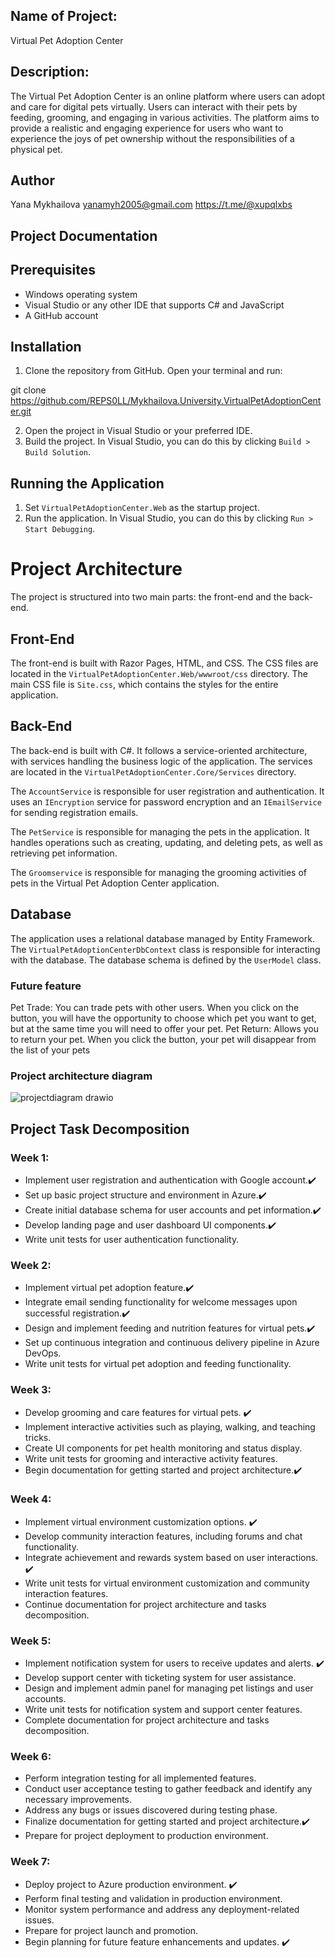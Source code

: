 
## Name of Project:
Virtual Pet Adoption Center

## Description:
The Virtual Pet Adoption Center is an online platform where users can adopt and care for digital pets virtually. Users can interact with their pets by feeding, grooming, and engaging in various activities. The platform aims to provide a realistic and engaging experience for users who want to experience the joys of pet ownership without the responsibilities of a physical pet.

## Author
Yana Mykhailova 
yanamyh2005@gmail.com
https://t.me/@xupqlxbs

## Project Documentation

## Prerequisites

- Windows operating system
- Visual Studio or any other IDE that supports C# and JavaScript
- A GitHub account

## Installation

1. Clone the repository from GitHub. Open your terminal and run:

git clone https://github.com/REPS0LL/Mykhailova.University.VirtualPetAdoptionCenter.git

2. Open the project in Visual Studio or your preferred IDE.
3. Build the project. In Visual Studio, you can do this by clicking `Build > Build Solution`.

## Running the Application

1. Set `VirtualPetAdoptionCenter.Web` as the startup project.
2. Run the application. In Visual Studio, you can do this by clicking `Run > Start Debugging`.

# Project Architecture

The project is structured into two main parts: the front-end and the back-end.

## Front-End

The front-end is built with Razor Pages, HTML, and CSS. The CSS files are located in the `VirtualPetAdoptionCenter.Web/wwwroot/css` directory. The main CSS file is `Site.css`, which contains the styles for the entire application.

## Back-End

The back-end is built with C#. It follows a service-oriented architecture, with services handling the business logic of the application. The services are located in the `VirtualPetAdoptionCenter.Core/Services` directory.

The `AccountService` is responsible for user registration and authentication. It uses an `IEncryption` service for password encryption and an `IEmailService` for sending registration emails.

The `PetService` is responsible for managing the pets in the application. It handles operations such as creating, updating, and deleting pets, as well as retrieving pet information.

The `Groomservice` is responsible for managing the grooming activities of pets in the Virtual Pet Adoption Center application.


## Database

The application uses a relational database managed by Entity Framework. The `VirtualPetAdoptionCenterDbContext` class is responsible for interacting with the database. The database schema is defined by the `UserModel` class.


### Future feature
Pet Trade: You can trade pets with other users. When you click on the button, you will have the opportunity to choose which pet you want to get, but at the same time you will need to offer your pet.
Pet Return: Allows you to return your pet. When you click the button, your pet will disappear from the list of your pets

### Project architecture diagram

![projectdiagram drawio](https://github.com/REPS0LL/Mykhailova.University.VirtualPetAdoptionCenter/assets/161017521/df90499d-2ca7-4376-8bcb-7bdbf7ec9896)

## Project Task Decomposition

### Week 1:
- Implement user registration and authentication with Google account.✔️
- Set up basic project structure and environment in Azure.✔️
- Create initial database schema for user accounts and pet information.✔️
- Develop landing page and user dashboard UI components.✔️
- Write unit tests for user authentication functionality.

### Week 2:
- Implement virtual pet adoption feature.✔️
- Integrate email sending functionality for welcome messages upon successful registration.✔️
- Design and implement feeding and nutrition features for virtual pets.✔️
- Set up continuous integration and continuous delivery pipeline in Azure DevOps.
- Write unit tests for virtual pet adoption and feeding functionality.

### Week 3:
- Develop grooming and care features for virtual pets. ✔️
- Implement interactive activities such as playing, walking, and teaching tricks.
- Create UI components for pet health monitoring and status display.
- Write unit tests for grooming and interactive activity features.
- Begin documentation for getting started and project architecture.✔️

### Week 4:
- Implement virtual environment customization options. ✔️
- Develop community interaction features, including forums and chat functionality.
- Integrate achievement and rewards system based on user interactions. ✔️
- Write unit tests for virtual environment customization and community interaction features.
- Continue documentation for project architecture and tasks decomposition.

### Week 5:
- Implement notification system for users to receive updates and alerts. ✔️
- Develop support center with ticketing system for user assistance.
- Design and implement admin panel for managing pet listings and user accounts.
- Write unit tests for notification system and support center features.
- Complete documentation for project architecture and tasks decomposition.

### Week 6:
- Perform integration testing for all implemented features.
- Conduct user acceptance testing to gather feedback and identify any necessary improvements.
- Address any bugs or issues discovered during testing phase.
- Finalize documentation for getting started and project architecture.✔️
- Prepare for project deployment to production environment.

### Week 7:
- Deploy project to Azure production environment. ✔️
- Perform final testing and validation in production environment.
- Monitor system performance and address any deployment-related issues.
- Prepare for project launch and promotion.
- Begin planning for future feature enhancements and updates. ✔️


